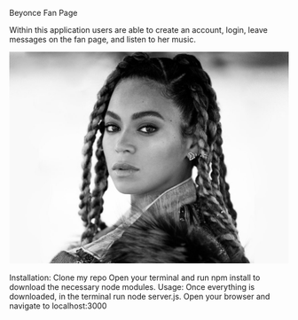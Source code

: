 Beyonce Fan Page

Within this application users are able to create an account, login, leave messages on the fan page, and listen to her music.

![alt tag](public/img/beyonce.jpeg)

Installation:
Clone my repo
<space>
Open your terminal and run npm install to download the necessary node modules.
<space>
Usage:
<space>
Once everything is downloaded, in the terminal run node server.js.
Open your browser and navigate to localhost:3000
